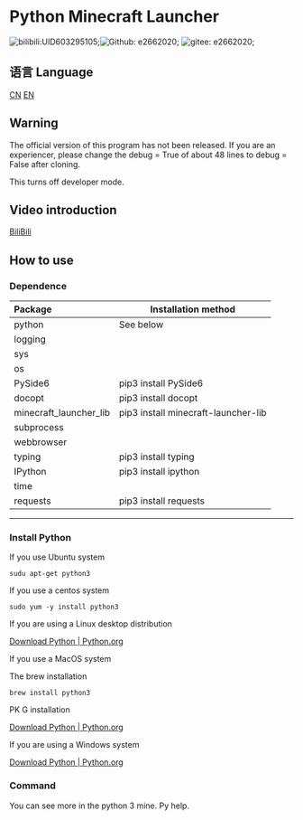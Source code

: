 # Python Minecraft Launcher

![ bilibili:UID603295105; ](https://img.shields.io/badge/BiliBili-UID603295105-00aeec?logo=bilibili&style=flat-square)![ Github: e2662020; ](https://img.shields.io/badge/GitHub-e2662020-25292e?logo=github&style=flat-square) ![ gitee: e2662020; ](https://img.shields.io/badge/Gitee-e2662020-fe7300?logo=gitee&style=flat-square)

## 语言 Language

[CN](./README.md)
[EN]()

## Warning

The official version of this program has not been released. If you are an experiencer, please change the debug = True of about 48 lines to debug = False after cloning.

This turns off developer mode.

## Video introduction

[BiliBili](https://www.bilibili.com/video/BV1Yt4y1c7WF)



## How to use

### Dependence

| Package                |Installation method|
| :--------------------- | ----------------------------------- |
| python                 |See below|
| logging                |                                     |
| sys                    |                                     |
| os                     |                                     |
| PySide6                |pip3 install PySide6|
| docopt                 |pip3 install docopt|
| minecraft_launcher_lib |pip3 install minecraft-launcher-lib|
| subprocess             |                                     |
| webbrowser             |                                     |
| typing                 |pip3 install typing|
| IPython                |pip3 install ipython|
| time                   |                                     |
| requests               |pip3 install requests|

____________________

### Install Python

If you use Ubuntu system

```
sudu apt-get python3
```

If you use a centos system

```
sudo yum -y install python3
```

If you are using a Linux desktop distribution

[Download Python | Python.org](https://www.python.org/downloads/)

If you use a MacOS system

The brew installation

```
brew install python3
```

PK G installation

[Download Python | Python.org](https://www.python.org/downloads/)

If you are using a Windows system

[Download Python | Python.org](https://www.python.org/downloads/)

### Command

You can see more in the python 3 mine. Py help.
